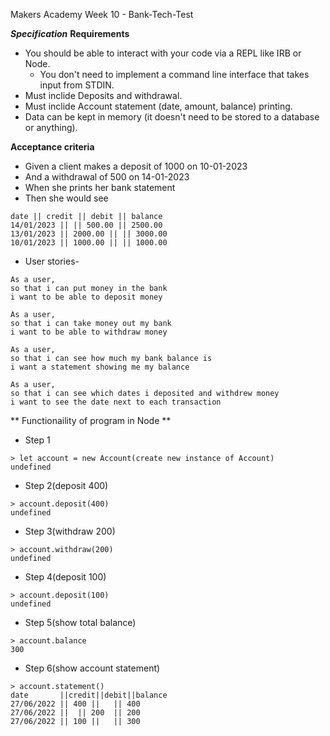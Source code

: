 Makers Academy Week 10 - Bank-Tech-Test


***Specification***
**Requirements**

* You should be able to interact with your code via a REPL like IRB or Node. 
   * You don't need to implement a command line interface that takes input from STDIN.
* Must inclide Deposits and withdrawal.
* Must inclide Account statement (date, amount, balance) printing.
* Data can be kept in memory (it doesn't need to be stored to a database or anything).


**Acceptance criteria**
* Given a client makes a deposit of 1000 on 10-01-2023
* And a withdrawal of 500 on 14-01-2023
* When she prints her bank statement
* Then she would see

```
date || credit || debit || balance
14/01/2023 || || 500.00 || 2500.00
13/01/2023 || 2000.00 || || 3000.00
10/01/2023 || 1000.00 || || 1000.00
```


* User stories-

```
As a user, 
so that i can put money in the bank
i want to be able to deposit money

As a user, 
so that i can take money out my bank
i want to be able to withdraw money

As a user, 
so that i can see how much my bank balance is
i want a statement showing me my balance

As a user,
so that i can see which dates i deposited and withdrew money
i want to see the date next to each transaction
```


** Functionaility of program in Node **

* Step 1

```
> let account = new Account(create new instance of Account)
undefined
```
* Step 2(deposit 400)

```
> account.deposit(400)
undefined
```
* Step 3(withdraw 200)

```
> account.withdraw(200)
undefined
```

* Step 4(deposit 100)
```
> account.deposit(100)
undefined
```
* Step 5(show total balance)
```
> account.balance
300
```
* Step 6(show account statement)
```
> account.statement()
date       ||credit||debit||balance
27/06/2022 || 400 ||   || 400
27/06/2022 ||  || 200  || 200
27/06/2022 || 100 ||   || 300
```





